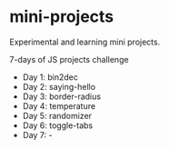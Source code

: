 # mini-projects
Experimental and learning mini projects.

7-days of JS projects challenge

* Day 1: bin2dec
* Day 2: saying-hello
* Day 3: border-radius
* Day 4: temperature
* Day 5: randomizer
* Day 6: toggle-tabs
* Day 7: -